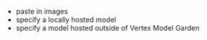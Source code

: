 - paste in images
- specify a locally hosted model
- specify a model hosted outside of Vertex Model Garden

